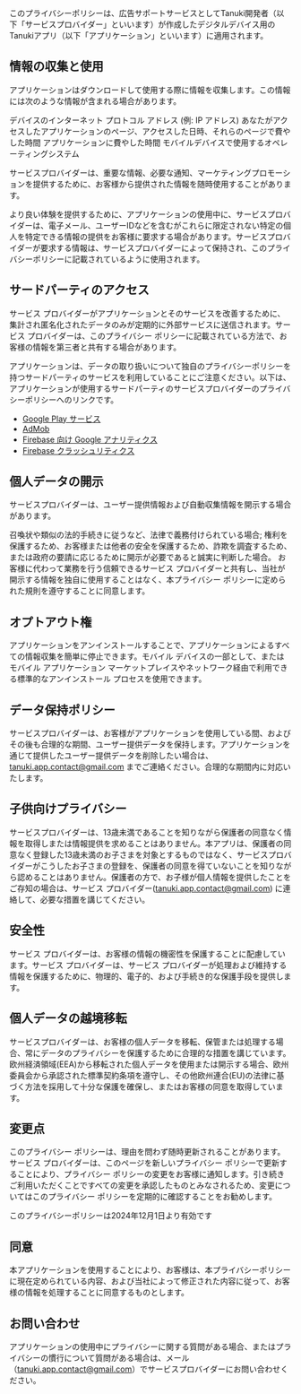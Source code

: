 このプライバシーポリシーは、広告サポートサービスとしてTanuki開発者（以下「サービスプロバイダー」といいます）が作成したデジタルデバイス用のTanukiアプリ（以下「アプリケーション」といいます）に適用されます。

## 情報の収集と使用

アプリケーションはダウンロードして使用する際に情報を収集します。この情報には次のような情報が含まれる場合があります。

デバイスのインターネット プロトコル アドレス (例: IP アドレス)
あなたがアクセスしたアプリケーションのページ、アクセスした日時、それらのページで費やした時間
アプリケーションに費やした時間
モバイルデバイスで使用するオペレーティングシステム

サービスプロバイダーは、重要な情報、必要な通知、マーケティングプロモーションを提供するために、お客様から提供された情報を随時使用することがあります。

より良い体験を提供するために、アプリケーションの使用中に、サービスプロバイダーは、電子メール、ユーザーIDなどを含むがこれらに限定されない特定の個人を特定できる情報の提供をお客様に要求する場合があります。サービスプロバイダーが要求する情報は、サービスプロバイダーによって保持され、このプライバシーポリシーに記載されているように使用されます。
 

## サードパーティのアクセス

サービス プロバイダーがアプリケーションとそのサービスを改善するために、集計され匿名化されたデータのみが定期的に外部サービスに送信されます。サービス プロバイダーは、このプライバシー ポリシーに記載されている方法で、お客様の情報を第三者と共有する場合があります。

アプリケーションは、データの取り扱いについて独自のプライバシーポリシーを持つサードパーティのサービスを利用していることにご注意ください。以下は、アプリケーションが使用するサードパーティのサービスプロバイダーのプライバシーポリシーへのリンクです。

- [Google Play サービス](https://policies.google.com/privacy)
- [AdMob](https://support.google.com/admob/answer/6128543)
- [Firebase 向け Google アナリティクス](https://firebase.google.com/support/privacy)
- [Firebase クラッシュリティクス](https://firebase.google.com/support/privacy)


## 個人データの開示

サービスプロバイダーは、ユーザー提供情報および自動収集情報を開示する場合があります。

召喚状や類似の法的手続きに従うなど、法律で義務付けられている場合;
権利を保護するため、お客様または他者の安全を保護するため、詐欺を調査するため、または政府の要請に応じるために開示が必要であると誠実に判断した場合。
お客様に代わって業務を行う信頼できるサービス プロバイダーと共有し、当社が開示する情報を独自に使用することはなく、本プライバシー ポリシーに定められた規則を遵守することに同意します。


## オプトアウト権

アプリケーションをアンインストールすることで、アプリケーションによるすべての情報収集を簡単に停止できます。モバイル デバイスの一部として、またはモバイル アプリケーション マーケットプレイスやネットワーク経由で利用できる標準的なアンインストール プロセスを使用できます。


## データ保持ポリシー

サービスプロバイダーは、お客様がアプリケーションを使用している間、およびその後も合理的な期間、ユーザー提供データを保持します。アプリケーションを通じて提供したユーザー提供データを削除したい場合は、tanuki.app.contact@gmail.com までご連絡ください。合理的な期間内に対応いたします。


## 子供向けプライバシー

サービスプロバイダーは、13歳未満であることを知りながら保護者の同意なく情報を取得しまたは情報提供を求めることはありません。本アプリは、保護者の同意なく登録した13歳未満のお子さまを対象とするものではなく、サービスプロバイダーがこうしたお子さまの登録を、保護者の同意を得ていないことを知りながら認めることはありません。保護者の方で、お子様が個人情報を提供したことをご存知の場合は、サービス プロバイダー(tanuki.app.contact@gmail.com) に連絡して、必要な措置を講じてください。


## 安全性

サービス プロバイダーは、お客様の情報の機密性を保護することに配慮しています。サービス プロバイダーは、サービス プロバイダーが処理および維持する情報を保護するために、物理的、電子的、および手続き的な保護手段を提供します。


## 個人データの越境移転

サービスプロバイダーは、お客様の個人データを移転、保管または処理する場合、常にデータのプライバシーを保護するために合理的な措置を講じています。欧州経済領域(EEA)から移転された個人データを使用または開示する場合、欧州委員会から承認された標準契約条項を遵守し、その他欧州連合(EU)の法律に基づく方法を採用して十分な保護を確保し、またはお客様の同意を取得しています。


## 変更点

このプライバシー ポリシーは、理由を問わず随時更新されることがあります。サービス プロバイダーは、このページを新しいプライバシー ポリシーで更新することにより、プライバシー ポリシーの変更をお客様に通知します。引き続きご利用いただくことですべての変更を承認したものとみなされるため、変更についてはこのプライバシー ポリシーを定期的に確認することをお勧めします。


このプライバシーポリシーは2024年12月1日より有効です


## 同意

本アプリケーションを使用することにより、お客様は、本プライバシーポリシーに現在定められている内容、および当社によって修正された内容に従って、お客様の情報を処理することに同意するものとします。


## お問い合わせ

アプリケーションの使用中にプライバシーに関する質問がある場合、またはプライバシーの慣行について質問がある場合は、メール（tanuki.app.contact@gmail.com）でサービスプロバイダーにお問い合わせください。
